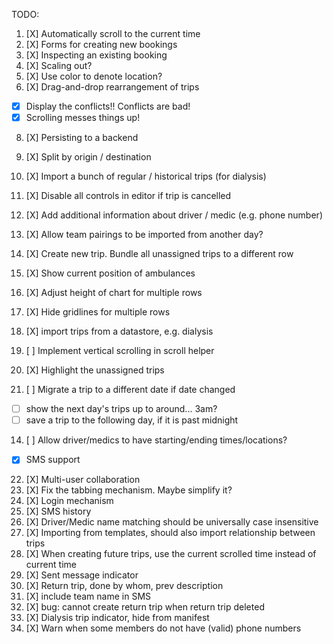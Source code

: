 TODO:

1. [X] Automatically scroll to the current time
2. [X] Forms for creating new bookings
3. [X] Inspecting an existing booking
4. [X] Scaling out?
5. [X] Use color to denote location?
6. [X] Drag-and-drop rearrangement of trips
  - [X] Display the conflicts!! Conflicts are bad!
  - [X] Scrolling messes things up!
8. [X] Persisting to a backend
9. [X] Split by origin / destination
7. [X] Import a bunch of regular / historical trips (for dialysis)
10. [X] Disable all controls in editor if trip is cancelled

12. [X] Add additional information about driver / medic (e.g. phone number)
13. [X] Allow team pairings to be imported from another day?

16. [X] Create new trip. Bundle all unassigned trips to a different row
17. [X] Show current position of ambulances
18. [X] Adjust height of chart for multiple rows
19. [X] Hide gridlines for multiple rows
15. [X] import trips from a datastore, e.g. dialysis

20. [ ] Implement vertical scrolling in scroll helper
21. [X] Highlight the unassigned trips
11. [ ] Migrate a trip to a different date if date changed
  - [ ] show the next day's trips up to around... 3am?
  - [ ] save a trip to the following day, if it is past midnight
14. [ ] Allow driver/medics to have starting/ending times/locations?
  - [X] SMS support
22. [X] Multi-user collaboration
23. [X] Fix the tabbing mechanism. Maybe simplify it?
24. [X] Login mechanism
25. [X] SMS history
26. [X] Driver/Medic name matching should be universally case insensitive
27. [X] Importing from templates, should also import relationship between trips
28. [X] When creating future trips, use the current scrolled time instead of current time
29. [X] Sent message indicator
30. [X] Return trip, done by whom, prev description
31. [X] include team name in SMS
32. [X] bug: cannot create return trip when return trip deleted
34. [X] Dialysis trip indicator, hide from manifest
35. [X] Warn when some members do not have (valid) phone numbers